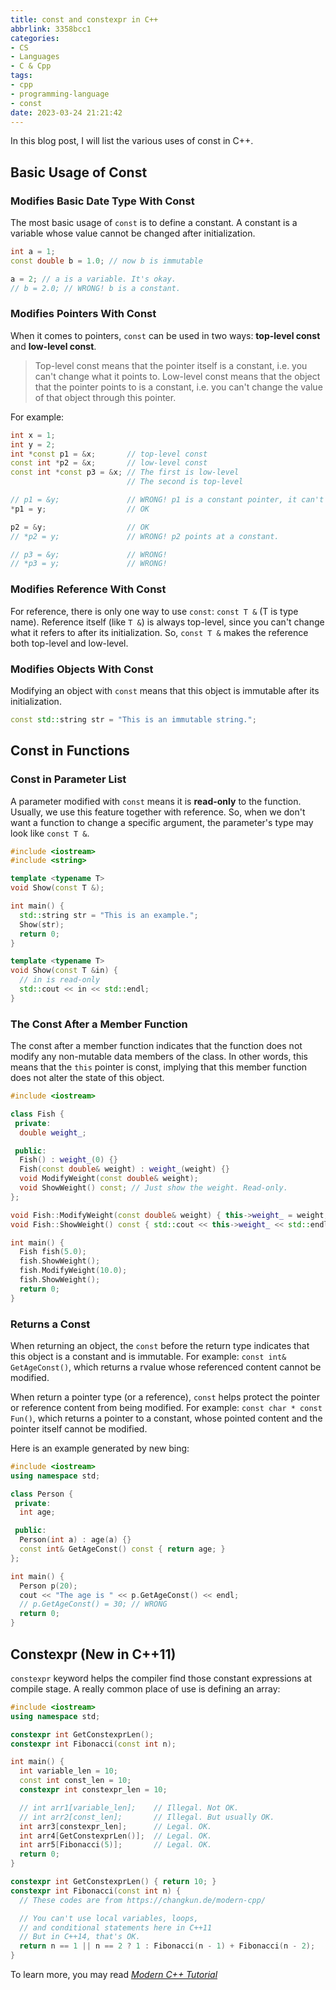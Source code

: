 ```yaml
---
title: const and constexpr in C++
abbrlink: 3358bcc1
categories:
- CS
- Languages
- C & Cpp
tags:
- cpp
- programming-language
- const
date: 2023-03-24 21:21:42
---
```


In this blog post, I will list the various uses of const in C++.

<!--more-->

## Basic Usage of Const

### Modifies Basic Date Type With Const

The most basic usage of `const` is to define a constant. A constant is a variable whose value cannot be changed after initialization.

```cpp
int a = 1;
const double b = 1.0; // now b is immutable

a = 2; // a is a variable. It's okay.
// b = 2.0; // WRONG! b is a constant.

```

### Modifies Pointers With Const

When it comes to pointers, `const` can be used in two ways: **top-level const** and **low-level const**.

> Top-level const means that the pointer itself is a constant, i.e. you can't change what it points to.
> Low-level const means that the object that the pointer points to is a constant, i.e. you can't change the value of that object through this pointer.

For example:

```cpp
int x = 1;
int y = 2;
int *const p1 = &x;       // top-level const
const int *p2 = &x;       // low-level const
const int *const p3 = &x; // The first is low-level
                          // The second is top-level

// p1 = &y;               // WRONG! p1 is a constant pointer, it can't change its direction.
*p1 = y;                  // OK

p2 = &y;                  // OK
// *p2 = y;               // WRONG! p2 points at a constant.

// p3 = &y;               // WRONG!
// *p3 = y;               // WRONG!
```

### Modifies Reference With Const

For reference, there is only one way to use `const`: `const T &` (T is type name). Reference itself (like `T &`) is always top-level, since you can't change what it refers to after its initialization. So, `const T &` makes the reference both top-level and low-level.

### Modifies Objects With Const

Modifying an object with `const` means that this object is immutable after its initialization.

```cpp
const std::string str = "This is an immutable string.";
```

## Const in Functions

### Const in Parameter List

A parameter modified with `const` means it is **read-only** to the function. Usually, we use this feature together with reference. So, when we don't want a function to change a specific argument, the parameter's type may look like `const T &`.

```cpp
#include <iostream>
#include <string>

template <typename T>
void Show(const T &);

int main() {
  std::string str = "This is an example.";
  Show(str);
  return 0;
}

template <typename T>
void Show(const T &in) {
  // in is read-only
  std::cout << in << std::endl;
}
```

### The Const After a Member Function

The const after a member function indicates that the function does not modify any non-mutable data members of the class. In other words, this means that the `this` pointer is const, implying that this member function does not alter the state of this object.

```cpp
#include <iostream>

class Fish {
 private:
  double weight_;

 public:
  Fish() : weight_(0) {}
  Fish(const double& weight) : weight_(weight) {}
  void ModifyWeight(const double& weight);
  void ShowWeight() const; // Just show the weight. Read-only.
};

void Fish::ModifyWeight(const double& weight) { this->weight_ = weight; }
void Fish::ShowWeight() const { std::cout << this->weight_ << std::endl; }

int main() {
  Fish fish(5.0);
  fish.ShowWeight();
  fish.ModifyWeight(10.0);
  fish.ShowWeight();
  return 0;
}
```

### Returns a Const

When returning an object, the `const` before the return type indicates that this object is a constant and is immutable. For example: `const int& GetAgeConst()`, which returns a rvalue whose referenced content cannot be modified.

When return a pointer type (or a reference), `const` helps protect the pointer or reference content from being modified. For example: `const char * const Fun()`, which returns a pointer to a constant, whose pointed content and the pointer itself cannot be modified.

Here is an example generated by new bing:

```cpp
#include <iostream>
using namespace std;

class Person {
 private:
  int age;

 public:
  Person(int a) : age(a) {}
  const int& GetAgeConst() const { return age; }
};

int main() {
  Person p(20);
  cout << "The age is " << p.GetAgeConst() << endl;
  // p.GetAgeConst() = 30; // WRONG
  return 0;
}
```

## Constexpr (New in C++11)

`constexpr` keyword helps the compiler find those constant expressions at compile stage. A really common place of use is defining an array:

```cpp
#include <iostream>
using namespace std;

constexpr int GetConstexprLen();
constexpr int Fibonacci(const int n);

int main() {
  int variable_len = 10;
  const int const_len = 10;
  constexpr int constexpr_len = 10;

  // int arr1[variable_len];    // Illegal. Not OK.
  // int arr2[const_len];       // Illegal. But usually OK.
  int arr3[constexpr_len];      // Legal. OK.
  int arr4[GetConstexprLen()];  // Legal. OK.
  int arr5[Fibonacci(5)];       // Legal. OK.
  return 0;
}

constexpr int GetConstexprLen() { return 10; }
constexpr int Fibonacci(const int n) {
  // These codes are from https://changkun.de/modern-cpp/

  // You can't use local variables, loops,
  // and conditional statements here in C++11
  // But in C++14, that's OK.
  return n == 1 || n == 2 ? 1 : Fibonacci(n - 1) + Fibonacci(n - 2);
}
```

To learn more, you may read _[Modern C++ Tutorial](https://changkun.de/modern-cpp/)_
